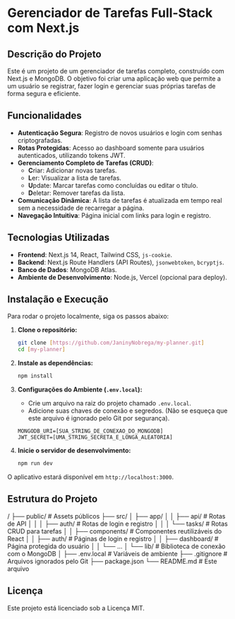 # Gerenciador de Tarefas Full-Stack com Next.js

## Descrição do Projeto

Este é um projeto de um gerenciador de tarefas completo, construído com Next.js e MongoDB. O objetivo foi criar uma aplicação web que permite a um usuário se registrar, fazer login e gerenciar suas próprias tarefas de forma segura e eficiente.

## Funcionalidades

* **Autenticação Segura**: Registro de novos usuários e login com senhas criptografadas.
* **Rotas Protegidas**: Acesso ao dashboard somente para usuários autenticados, utilizando tokens JWT.
* **Gerenciamento Completo de Tarefas (CRUD)**:
    * **C**riar: Adicionar novas tarefas.
    * **L**er: Visualizar a lista de tarefas.
    * **U**pdate: Marcar tarefas como concluídas ou editar o título.
    * **D**eletar: Remover tarefas da lista.
* **Comunicação Dinâmica**: A lista de tarefas é atualizada em tempo real sem a necessidade de recarregar a página.
* **Navegação Intuitiva**: Página inicial com links para login e registro.

## Tecnologias Utilizadas

* **Frontend**: Next.js 14, React, Tailwind CSS, `js-cookie`.
* **Backend**: Next.js Route Handlers (API Routes), `jsonwebtoken`, `bcryptjs`.
* **Banco de Dados**: MongoDB Atlas.
* **Ambiente de Desenvolvimento**: Node.js, Vercel (opcional para deploy).

## Instalação e Execução

Para rodar o projeto localmente, siga os passos abaixo:

1.  **Clone o repositório:**
    ```bash
    git clone [https://github.com/JaninyNobrega/my-planner.git]
    cd [my-planner]
    ```

2.  **Instale as dependências:**
    ```bash
    npm install
    ```

3.  **Configurações do Ambiente (`.env.local`):**
    * Crie um arquivo na raiz do projeto chamado `.env.local`.
    * Adicione suas chaves de conexão e segredos. (Não se esqueça que este arquivo é ignorado pelo Git por segurança).
    ```env
    MONGODB_URI=[SUA_STRING_DE_CONEXAO_DO_MONGODB]
    JWT_SECRET=[UMA_STRING_SECRETA_E_LONGA_ALEATORIA]
    ```

4.  **Inicie o servidor de desenvolvimento:**
    ```bash
    npm run dev
    ```

O aplicativo estará disponível em `http://localhost:3000`.

## Estrutura do Projeto

/
├── public/                # Assets públicos
├── src/
│   ├── app/
│   │   ├── api/           # Rotas de API
│   │   │   ├── auth/      # Rotas de login e registro
│   │   │   └── tasks/     # Rotas CRUD para tarefas
│   │   ├── components/    # Componentes reutilizáveis do React
│   │   ├── auth/          # Páginas de login e registro
│   │   ├── dashboard/     # Página protegida do usuário
│   │   └── ...
│   └── lib/               # Biblioteca de conexão com o MongoDB
│
├── .env.local             # Variáveis de ambiente
├── .gitignore             # Arquivos ignorados pelo Git
├── package.json
└── README.md              # Este arquivo


## Licença

Este projeto está licenciado sob a Licença MIT.